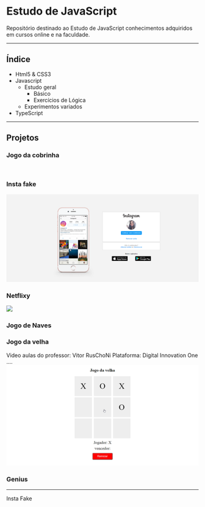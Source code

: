 # Estudo de JavaScript

Repositório destinado ao Estudo de JavaScript conhecimentos adquiridos em cursos online e na faculdade.

------

## Índice

- Html5 & CSS3
- Javascript
  - Estudo geral
    - Básico
    - Exercícios de Lógica
  - Experimentos variados
- TypeScript

------

## Projetos

### Jogo da cobrinha

![]()

### Insta fake

![](https://github.com/rockiir/Estudo_javaScript/blob/main/img_README/chrome_NBv0fKAeos.png)

### Netflixy

![](https://github.com/rockiir/Estudo_javaScript/blob/main/img_README/UIQICRPgL7.gif)

### Jogo de Naves

### Jogo da velha

Video aulas do professor: Vitor RusChoNi
Plataforma: Digital Innovation One
....
![](https://github.com/rockiir/Estudo_javaScript/blob/main/img_README/velha.gif)

### Genius

------

Insta Fake
